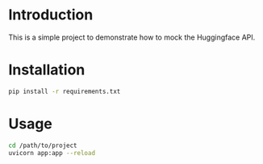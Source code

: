 # Introduction
This is a simple project to demonstrate how to mock the Huggingface API.


# Installation
```bash
pip install -r requirements.txt
```

# Usage
```bash
cd /path/to/project
uvicorn app:app --reload
```

